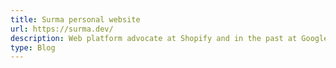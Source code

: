 ```yaml
---
title: Surma personal website
url: https://surma.dev/
description: Web platform advocate at Shopify and in the past at Google.
type: Blog
---
```

